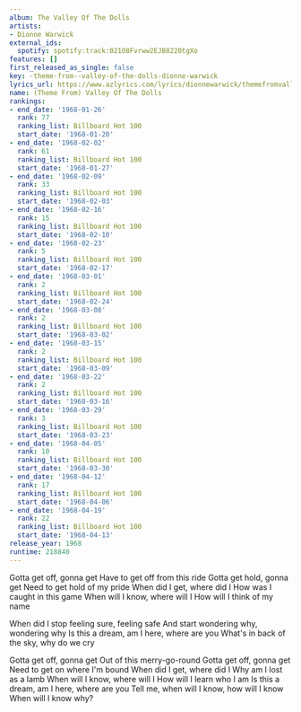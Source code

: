 ```yaml
---
album: The Valley Of The Dolls
artists:
- Dionne Warwick
external_ids:
  spotify: spotify:track:021O8Fvrww2EJB8220tgXo
features: []
first_released_as_single: false
key: -theme-from--valley-of-the-dolls-dionne-warwick
lyrics_url: https://www.azlyrics.com/lyrics/dionnewarwick/themefromvalleyofthedolls.html
name: (Theme From) Valley Of The Dolls
rankings:
- end_date: '1968-01-26'
  rank: 77
  ranking_list: Billboard Hot 100
  start_date: '1968-01-20'
- end_date: '1968-02-02'
  rank: 61
  ranking_list: Billboard Hot 100
  start_date: '1968-01-27'
- end_date: '1968-02-09'
  rank: 33
  ranking_list: Billboard Hot 100
  start_date: '1968-02-03'
- end_date: '1968-02-16'
  rank: 15
  ranking_list: Billboard Hot 100
  start_date: '1968-02-10'
- end_date: '1968-02-23'
  rank: 5
  ranking_list: Billboard Hot 100
  start_date: '1968-02-17'
- end_date: '1968-03-01'
  rank: 2
  ranking_list: Billboard Hot 100
  start_date: '1968-02-24'
- end_date: '1968-03-08'
  rank: 2
  ranking_list: Billboard Hot 100
  start_date: '1968-03-02'
- end_date: '1968-03-15'
  rank: 2
  ranking_list: Billboard Hot 100
  start_date: '1968-03-09'
- end_date: '1968-03-22'
  rank: 2
  ranking_list: Billboard Hot 100
  start_date: '1968-03-16'
- end_date: '1968-03-29'
  rank: 3
  ranking_list: Billboard Hot 100
  start_date: '1968-03-23'
- end_date: '1968-04-05'
  rank: 10
  ranking_list: Billboard Hot 100
  start_date: '1968-03-30'
- end_date: '1968-04-12'
  rank: 17
  ranking_list: Billboard Hot 100
  start_date: '1968-04-06'
- end_date: '1968-04-19'
  rank: 22
  ranking_list: Billboard Hot 100
  start_date: '1968-04-13'
release_year: 1968
runtime: 218840
---
```

Gotta get off, gonna get Have to get off from this ride
Gotta get hold, gonna get Need to get hold of my pride
When did I get, where did I
How was I caught in this game
When will I know, where will I
How will I think of my name

When did I stop feeling sure, feeling safe
And start wondering why, wondering why
Is this a dream, am I here, where are you
What's in back of the sky, why do we cry

Gotta get off, gonna get Out of this merry-go-round
Gotta get off, gonna get Need to get on where I'm bound
When did I get, where did I Why am I lost as a lamb
When will I know, where will I How will I learn who I am
Is this a dream, am I here, where are you
Tell me, when will I know, how will I know
When will I know why?
